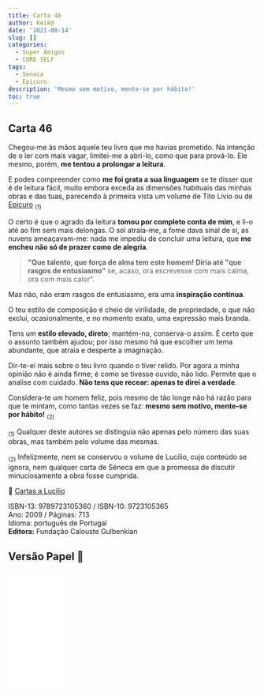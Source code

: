 ```yaml
---
title: Carta 46
author: Keik@
date: '2021-08-14'
slug: []
categories:
  - Super Amigos
  - CORE SELF
tags:
  - Seneca
  - Epicuro
description: 'Mesmo sem motivo, mente-se por hábito!'
toc: true
---
```


## Carta 46

Chegou-me às mãos aquele teu livro que me havias prometido. Na intenção de o ler com mais vagar, limitei-me a abri-lo, como que para prová-lo. Ele mesmo, porém, **me tentou a prolongar a leitura**. 

E podes compreender como **me foi grata a sua linguagem** se te disser que é de leitura fácil, muito embora exceda as dimensões habituais das minhas obras e das tuas, parecendo à primeira vista
um volume de Tito Lívio ou de [Epicuro](https://pt.wikipedia.org/wiki/Epicuro) <sub>(1)</sub>

O certo é que o agrado da leitura **tomou por completo conta de mim**, e li-o até ao fim sem mais delongas. O sol atraía-me, a fome dava sinal de si, as nuvens ameaçavam-me: nada me impediu de concluir uma leitura, que **me encheu não só de prazer como de alegria**.

> **"Que talento, que força de alma tem este homem! Diria até "que rasgos de entusiasmo"** se, acaso, ora escrevesse com mais calma, ora com mais calor". 

Mas não, não eram rasgos de entusiasmo, era uma **inspiração contínua**.

O teu estilo de composição é cheio de virilidade, de propriedade, o que não exclui, ocasionalmente, e no momento exato, uma expressão mais branda. 

Tens um **estilo elevado, direto**; mantém-no, conserva-o assim. É certo que o assunto também ajudou; por isso mesmo há que escolher um tema abundante, que atraia e desperte a imaginação.


Dir-te-ei mais sobre o teu livro quando o tiver relido. Por agora a minha opinião não é ainda firme; é como se tivesse ouvido, não lido. Permite que o analise com cuidado. **Não tens que recear: apenas te direi a verdade**. 

Considera-te um homem feliz, pois mesmo de tão longe não há razão para que te mintam, como tantas vezes se faz: **mesmo sem motivo, mente-se por hábito!** <sub>(2)</sub>

<sub>(1)</sub> Qualquer deste autores se distinguia não apenas pelo número das suas obras, mas também pelo volume das mesmas.

<sub>(2)</sub> Infelizmente, nem se conservou o volume de Lucílio, cujo conteúdo se ignora, nem qualquer carta de Séneca em que a promessa de discutir minuciosamente a obra fosse cumprida. 


:book: [Cartas a Lucílio](https://www.skoob.com.br/cartas-a-lucilio-37684ed41245.html)

ISBN-13: 9789723105360 / ISBN-10: 9723105365  
Ano: 2009 / Páginas: 713  
Idioma: português de Portugal   
**Editora:** Fundação Calouste Gulbenkian

## Versão Papel :book:

<iframe style="width:120px;height:240px;" marginwidth="0" marginheight="0" scrolling="no" frameborder="0" src="//ws-na.amazon-adsystem.com/widgets/q?ServiceVersion=20070822&OneJS=1&Operation=GetAdHtml&MarketPlace=BR&source=ac&ref=tf_til&ad_type=product_link&tracking_id=mundodekeika-20&marketplace=amazon&amp;region=BR&placement=9723105365&asins=9723105365&linkId=fb8dc16224bc0c2b7943ec769c5b5905&show_border=true&link_opens_in_new_window=true&price_color=333333&title_color=0066c0&bg_color=ffffff">
    </iframe>
    
    